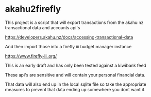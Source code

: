 # akahu2firefly
This project is a script that will export transactions from the akahu nz transactional data and accounts api's

https://developers.akahu.nz/docs/accessing-transactional-data

And then import those into a firefly iii budget manager instance

https://www.firefly-iii.org/

This is an early draft and has only been tested against a kiwibank feed

These api's are sensitive and will contain your personal financial data.

That data will also end up in the local sqlite file so take the appropriate measures to prevent that data ending up somewhere you dont want it.